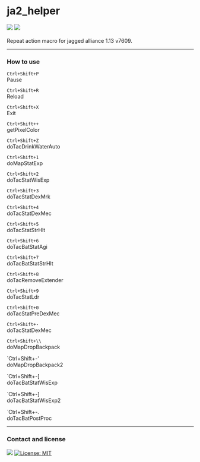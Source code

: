 # ja2_helper
<div align=left> 
  <img src="https://img.shields.io/badge/autohotkey-334455?style=flat-square&logo=autohotkey&logoColor=white">
  <img src="https://img.shields.io/badge/windows-0078D6?style=flat-square&logo=windows&logoColor=white">
  <br>
  <br>
</div>
Repeat action macro for jagged alliance 1.13 v7609.<br>

* * *

### How to use

`Ctrl+Shift+P`<br>
Pause

`Ctrl+Shift+R`<br>
Reload

`Ctrl+Shift+X`<br>
Exit

`Ctrl+Shift++`<br>
getPixelColor

`Ctrl+Shift+Z`<br>
doTacDrinkWaterAuto

`Ctrl+Shift+1`<br>
doMapStatExp

`Ctrl+Shift+2`<br>
doTacStatWisExp

`Ctrl+Shift+3`<br>
doTacStatDexMrk

`Ctrl+Shift+4`<br>
doTacStatDexMec

`Ctrl+Shift+5`<br>
doTacStatStrHlt

`Ctrl+Shift+6`<br>
doTacBatStatAgi

`Ctrl+Shift+7`<br>
doTacBatStatStrHlt

`Ctrl+Shift+8`<br>
doTacRemoveExtender

`Ctrl+Shift+9`<br>
doTacStatLdr

`Ctrl+Shift+0`<br>
doTacStatPreDexMec

`Ctrl+Shift+-`<br>
doTacStatDexMec

`Ctrl+Shift+\\ `<br>
doMapDropBackpack

`Ctrl+Shift+-'<br>
doMapDropBackpack2

`Ctrl+Shift+-[<br>
doTacBatStatWisExp

`Ctrl+Shift+-]<br>
doTacBatStatWisExp2

`Ctrl+Shift+-.<br>
doTacBatPostProc

* * *

### Contact and license

<a href="mailto:xqbty8po-dntco43u@yahoo.com" target="_blank"><img src="https://img.shields.io/badge/yahoo!-6001D2?style=flat-square&logo=yahoo!&logoColor=white"/></a>
[![License: MIT](https://img.shields.io/badge/License-MIT-yellow.svg)](https://opensource.org/licenses/MIT)
